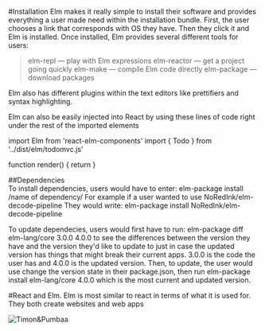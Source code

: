 
#Installation
Elm makes it really simple to install their software and provides everything a 
user made need within the installation bundle. First, the user chooses a link 
that corresponds with OS they have. Then they click it and Elm is installed.
Once installed, Elm provides several different tools for users:

>elm-repl — play with Elm expressions
>elm-reactor — get a project going quickly
>elm-make — compile Elm code directly
>elm-package — download packages

Elm also has different plugins within the text editors like prettifiers and syntax highlighting. 

Elm can also be easily injected into React by using these lines of code right under the rest of the
imported elements

import Elm from 'react-elm-components'
import { Todo } from '../dist/elm/todomvc.js'
 
function render() {
    return <Elm src={Todo} />
}

##Dependencies  
To install dependencies, users would have to enter: 
elm-package install /name of dependency/
For example if a user wanted to use NoRedInk/elm-decode-pipeline
They would write: elm-package install NoRedInk/elm-decode-pipeline

 To update dependecies, users would first have to run: 
 elm-package diff elm-lang/core 3.0.0 4.0.0
to see the differences between the version they have and the version they'd like to update to
just in case the updated version has things that might break their current apps. 3.0.0 is the code the user has
and 4.0.0 is the updated version.
Then, to update, the user would use change the version state in their package.json,
then run elm-package install elm-lang/core 4.0.0 which is the most current and updated version.

#React and Elm.
Elm is most similar to react in terms of what it is used for. They both create websites and web apps

![Timon&Pumbaa](Timon&Pumbaa.jpeg)


